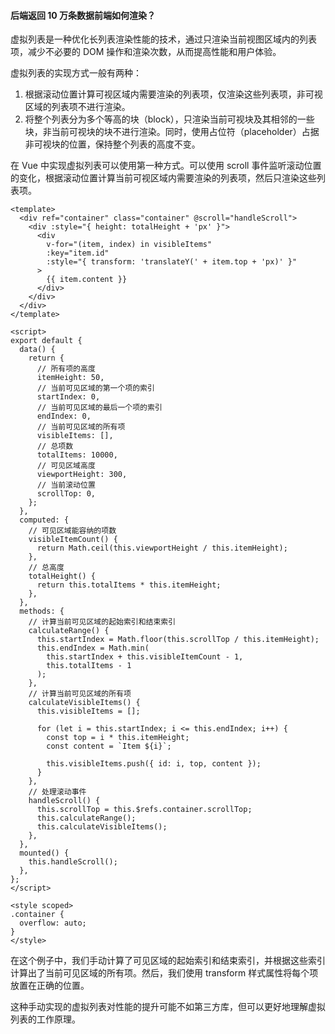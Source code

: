 <!--
 * @Author: Shu Binqi
 * @Date: 2023-03-02 18:12:07
 * @LastEditors: Shu Binqi
 * @LastEditTime: 2023-03-02 22:14:16
 * @Description: 八股文：后端返回10万条数据前端如何渲染？
 * @Version: 1.0.0
 * @FilePath: \interviewQuestions\八股文\后端返回10万条数据如何渲染.md
-->

#### 后端返回 10 万条数据前端如何渲染？

虚拟列表是一种优化长列表渲染性能的技术，通过只渲染当前视图区域内的列表项，减少不必要的 DOM 操作和渲染次数，从而提高性能和用户体验。

虚拟列表的实现方式一般有两种：

1. 根据滚动位置计算可视区域内需要渲染的列表项，仅渲染这些列表项，非可视区域的列表项不进行渲染。
1. 将整个列表分为多个等高的块（block），只渲染当前可视块及其相邻的一些块，非当前可视块的块不进行渲染。同时，使用占位符（placeholder）占据非可视块的位置，保持整个列表的高度不变。

在 Vue 中实现虚拟列表可以使用第一种方式。可以使用 scroll 事件监听滚动位置的变化，根据滚动位置计算当前可视区域内需要渲染的列表项，然后只渲染这些列表项。

```
<template>
  <div ref="container" class="container" @scroll="handleScroll">
    <div :style="{ height: totalHeight + 'px' }">
      <div
        v-for="(item, index) in visibleItems"
        :key="item.id"
        :style="{ transform: 'translateY(' + item.top + 'px)' }"
      >
        {{ item.content }}
      </div>
    </div>
  </div>
</template>

<script>
export default {
  data() {
    return {
      // 所有项的高度
      itemHeight: 50,
      // 当前可见区域的第一个项的索引
      startIndex: 0,
      // 当前可见区域的最后一个项的索引
      endIndex: 0,
      // 当前可见区域的所有项
      visibleItems: [],
      // 总项数
      totalItems: 10000,
      // 可见区域高度
      viewportHeight: 300,
      // 当前滚动位置
      scrollTop: 0,
    };
  },
  computed: {
    // 可见区域能容纳的项数
    visibleItemCount() {
      return Math.ceil(this.viewportHeight / this.itemHeight);
    },
    // 总高度
    totalHeight() {
      return this.totalItems * this.itemHeight;
    },
  },
  methods: {
    // 计算当前可见区域的起始索引和结束索引
    calculateRange() {
      this.startIndex = Math.floor(this.scrollTop / this.itemHeight);
      this.endIndex = Math.min(
        this.startIndex + this.visibleItemCount - 1,
        this.totalItems - 1
      );
    },
    // 计算当前可见区域的所有项
    calculateVisibleItems() {
      this.visibleItems = [];

      for (let i = this.startIndex; i <= this.endIndex; i++) {
        const top = i * this.itemHeight;
        const content = `Item ${i}`;

        this.visibleItems.push({ id: i, top, content });
      }
    },
    // 处理滚动事件
    handleScroll() {
      this.scrollTop = this.$refs.container.scrollTop;
      this.calculateRange();
      this.calculateVisibleItems();
    },
  },
  mounted() {
    this.handleScroll();
  },
};
</script>

<style scoped>
.container {
  overflow: auto;
}
</style>
```

在这个例子中，我们手动计算了可见区域的起始索引和结束索引，并根据这些索引计算出了当前可见区域的所有项。然后，我们使用 transform 样式属性将每个项放置在正确的位置。

这种手动实现的虚拟列表对性能的提升可能不如第三方库，但可以更好地理解虚拟列表的工作原理。

